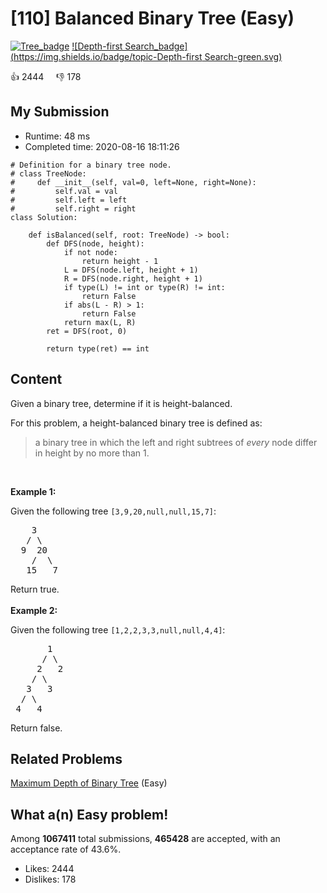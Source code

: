 # [110] Balanced Binary Tree (Easy)

[![Tree_badge](https://img.shields.io/badge/topic-Tree-green.svg)](https://leetcode.com/problems/balanced-binary-tree/)  [![Depth-first Search_badge](https://img.shields.io/badge/topic-Depth-first Search-green.svg)](https://leetcode.com/problems/balanced-binary-tree/) 

:+1: 2444 &nbsp; &nbsp; :thumbsdown: 178

## My Submission

- Runtime: 48 ms
- Completed time: 2020-08-16 18:11:26

```python3
# Definition for a binary tree node.
# class TreeNode:
#     def __init__(self, val=0, left=None, right=None):
#         self.val = val
#         self.left = left
#         self.right = right
class Solution:
    
    def isBalanced(self, root: TreeNode) -> bool:
        def DFS(node, height):
            if not node:
                return height - 1
            L = DFS(node.left, height + 1)
            R = DFS(node.right, height + 1)
            if type(L) != int or type(R) != int:
                return False
            if abs(L - R) > 1:
                return False
            return max(L, R)
        ret = DFS(root, 0)  
        
        return type(ret) == int
```

## Content
<p>Given a binary tree, determine if it is height-balanced.</p>

<p>For this problem, a height-balanced binary tree is defined as:</p>

<blockquote>
<p>a binary tree in which the left and right subtrees of <em>every</em> node differ in height by no more than 1.</p>
</blockquote>

<p>&nbsp;</p>

<p><strong>Example 1:</strong></p>

<p>Given the following tree <code>[3,9,20,null,null,15,7]</code>:</p>

<pre>
    3
   / \
  9  20
    /  \
   15   7</pre>

<p>Return true.<br />
<br />
<strong>Example 2:</strong></p>

<p>Given the following tree <code>[1,2,2,3,3,null,null,4,4]</code>:</p>

<pre>
       1
      / \
     2   2
    / \
   3   3
  / \
 4   4
</pre>

<p>Return false.</p>


## Related Problems
[Maximum Depth of Binary Tree](https://leetcode.com/problems/maximum-depth-of-binary-tree/) (Easy) <br>

## What a(n) Easy problem!
Among **1067411** total submissions, **465428** are accepted, with an acceptance rate of 43.6%. <br>

- Likes: 2444
- Dislikes: 178

